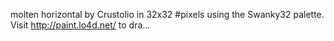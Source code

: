 molten horizontal by Crustolio in 32x32 #pixels using the Swanky32 palette. Visit http://paint.lo4d.net/ to dra... 